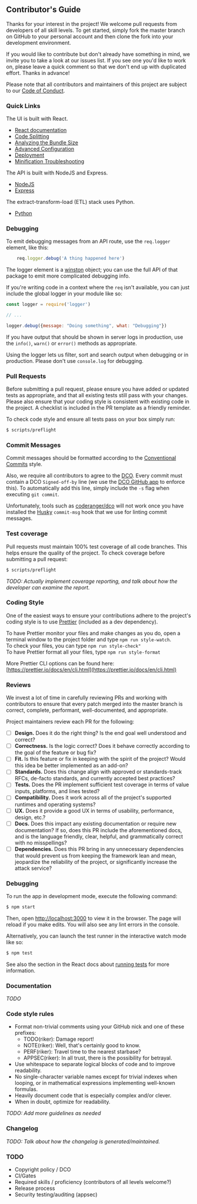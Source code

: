 ## Contributor's Guide

Thanks for your interest in the project! We welcome pull requests from
developers of all skill levels. To get started, simply fork the master branch
on GitHub to your personal account and then clone the fork into your
development environment.

If you would like to contribute but don't already have something in mind,
we invite you to take a look at our issues list. If you see one you'd like
to work on, please leave a quick comment so that we don't end up with
duplicated effort. Thanks in advance!

Please note that all contributors and maintainers of this project are subject to our [Code of Conduct][coc].

### Quick Links

The UI is built with React.

- [React documentation](https://reactjs.org/)
- [Code Splitting](https://facebook.github.io/create-react-app/docs/code-splitting)
- [Analyzing the Bundle Size](https://facebook.github.io/create-react-app/docs/analyzing-the-bundle-size)
- [Advanced Configuration](https://facebook.github.io/create-react-app/docs/advanced-configuration)
- [Deployment](https://facebook.github.io/create-react-app/docs/deployment)
- [Minification Troubleshooting](https://facebook.github.io/create-react-app/docs/troubleshooting#npm-run-build-fails-to-minify)

The API is built with NodeJS and Express.

* [NodeJS](https://nodejs.org/en/)
* [Express](https://expressjs.com/)

The extract-transform-load (ETL) stack uses Python.

* [Python](https://python.org/)

### Debugging

To emit debugging messages from an API route, use the `req.logger` element, like this:

```javascript
    req.logger.debug('A thing happened here')
```

The logger element is a [winston](https://www.npmjs.com/package/winston) object; you can use the full API of that package
to emit more complicated debugging info.

If you're writing code in a context where the `req` isn't available, you can just include the
global logger in your module like so:

```javascript
const logger = require('logger')

// ...

logger.debug({message: "Doing something", what: "Debugging"})
```

If you have output that should be shown in server logs in production, use the `info()`, `warn()` or `error()` methods
as appropriate.

Using the logger lets us filter, sort and search output when debugging or in production. Please don't use `console.log`
for debugging.

### Pull Requests

Before submitting a pull request, please ensure you have added or updated tests as appropriate, and that all existing tests still pass with your changes. Please also ensure that your coding style is consistent with existing code in the project. A checklist is included in the PR template as a friendly reminder.

To check code style and ensure all tests pass on your box simply run:

```bash
$ scripts/preflight
```

### Commit Messages

Commit messages should be formatted according to the [Conventional Commits](https://www.conventionalcommits.org/) style.

Also, we require all contributors to agree to the [DCO](https://developercertificate.org/). Every commit must contain a DCO `Signed-off-by` line (we use the [DCO GitHub app](https://github.com/apps/dco) to enforce this). To automatically add this line, simply include the `-s` flag when executing `git commit`.

Unfortunately, tools such as [coderanger/dco](https://github.com/coderanger/dco) will not work once you have installed the [Husky](https://github.com/typicode/husky) `commit-msg` hook that we use for linting commit messages.

### Test coverage

Pull requests must maintain 100% test coverage of all code branches. This helps ensure the quality of the project. To check coverage before submitting a pull request:

```bash
$ scripts/preflight
```

_TODO: Actually implement coverage reporting, and talk about how the developer can examine the report._

### Coding Style

One of the easiest ways to ensure your contributions adhere to the project's coding style is to use [Prettier](https://prettier.io/) (included as a dev dependency).

To have Prettier monitor your files and make changes as you do, open a terminal window to the project folder and type `npm run style-watch`.<br />
To check your files, you can type `npm run style-check"`<br />
To have Prettier format all your files, type `npm run style-format`<br />

More Prettier CLI options can be found here: [https://prettier.io/docs/en/cli.html](https://prettier.io/docs/en/cli.html)

### Reviews

We invest a lot of time in carefully reviewing PRs and working with contributors to ensure that every patch merged into the master branch is correct, complete, performant, well-documented, and appropriate.

Project maintainers review each PR for the following:

- [ ] **Design.** Does it do the right thing? Is the end goal well understood and correct?
- [ ] **Correctness.** Is the logic correct? Does it behave correctly according to the goal of the feature or bug fix?
- [ ] **Fit.** Is this feature or fix in keeping with the spirit of the project? Would this idea be better implemented as an add-on?
- [ ] **Standards.** Does this change align with approved or standards-track RFCs, de-facto standards, and currently accepted best practices?
- [ ] **Tests.** Does the PR implement sufficient test coverage in terms of value inputs, platforms, and lines tested?
- [ ] **Compatibility.** Does it work across all of the project's supported runtimes and operating systems?
- [ ] **UX.** Does it provide a good UX in terms of usability, performance, design, etc.?
- [ ] **Docs.** Does this impact any existing documentation or require new documentation? If so, does this PR include the aforementioned docs, and is the language friendly, clear, helpful, and grammatically correct with no misspellings?
- [ ] **Dependencies.** Does this PR bring in any unnecessary dependencies that would prevent us from keeping the framework lean and mean, jeopardize the reliability of the project, or significantly increase the attack service?

### Debugging

To run the app in development mode, execute the following command:

```bash
$ npm start
```

Then, open [http://localhost:3000](http://localhost:3000) to view it in the browser. The page will reload if you make edits. You will also see any lint errors in the console.

Alternatively, you can launch the test runner in the interactive watch mode like so:

```bash
$ npm test
```

See also the section in the React docs about [running tests](https://facebook.github.io/create-react-app/docs/running-tests) for more information.

### Documentation

_TODO_

### Code style rules

- Format non-trivial comments using your GitHub nick and one of these prefixes:
  - TODO(riker): Damage report!
  - NOTE(riker): Well, that's certainly good to know.
  - PERF(riker): Travel time to the nearest starbase?
  - APPSEC(riker): In all trust, there is the possibility for betrayal.
- Use whitespace to separate logical blocks of code and to improve readability.
- No single-character variable names except for trivial indexes when looping,
  or in mathematical expressions implementing well-known formulas.
- Heavily document code that is especially complex and/or clever.
- When in doubt, optimize for readability.

_TODO: Add more guidelines as needed_

### Changelog

_TODO: Talk about how the changelog is generated/maintained._

### TODO

- Copyright policy / DCO
- CI/Gates
- Required skills / proficiency (contributors of all levels welcome?)
- Release process
- Security testing/auditing (appsec)

[coc]: ./CODE_OF_CONDUCT.md
